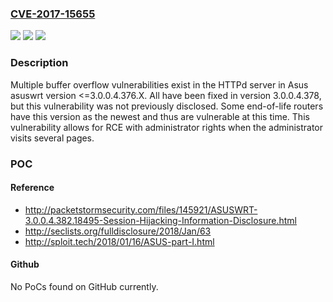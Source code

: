 ### [CVE-2017-15655](https://cve.mitre.org/cgi-bin/cvename.cgi?name=CVE-2017-15655)
![](https://img.shields.io/static/v1?label=Product&message=n%2Fa&color=blue)
![](https://img.shields.io/static/v1?label=Version&message=n%2Fa&color=blue)
![](https://img.shields.io/static/v1?label=Vulnerability&message=n%2Fa&color=brighgreen)

### Description

Multiple buffer overflow vulnerabilities exist in the HTTPd server in Asus asuswrt version <=3.0.0.4.376.X. All have been fixed in version 3.0.0.4.378, but this vulnerability was not previously disclosed. Some end-of-life routers have this version as the newest and thus are vulnerable at this time. This vulnerability allows for RCE with administrator rights when the administrator visits several pages.

### POC

#### Reference
- http://packetstormsecurity.com/files/145921/ASUSWRT-3.0.0.4.382.18495-Session-Hijacking-Information-Disclosure.html
- http://seclists.org/fulldisclosure/2018/Jan/63
- http://sploit.tech/2018/01/16/ASUS-part-I.html

#### Github
No PoCs found on GitHub currently.

